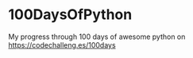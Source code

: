 # 100DaysOfPython
My progress through 100 days of awesome python on https://codechalleng.es/100days
